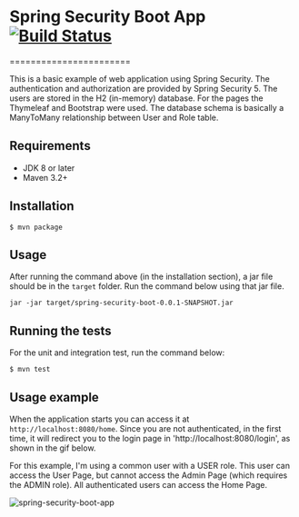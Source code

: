 
# Spring Security Boot App [![Build Status](https://travis-ci.org/geraldoms/spring-security-boot.svg?branch=master)](https://travis-ci.org/geraldoms/spring-security-boot)  
=======================

This is a basic example of web application using Spring Security.
The authentication and authorization are provided by Spring Security 5. The users 
are stored in the H2 (in-memory) database. For the pages the Thymeleaf and Bootstrap were used.
The database schema is basically a ManyToMany relationship between User and Role table.

## Requirements
* JDK 8 or later
* Maven 3.2+

## Installation 
`$ mvn package`

## Usage 

After running the command above (in the installation section), a jar file should be in the `target` folder. Run the command below using that jar file.   
 
`jar -jar target/spring-security-boot-0.0.1-SNAPSHOT.jar`

## Running the tests

For the unit and integration test, run the command below: 

`$ mvn test`

## Usage example 

When the application starts you can access it at `http://localhost:8080/home`. 
Since you are not authenticated, in the first time, it will redirect you to the login page in 'http://localhost:8080/login', as shown in the gif below.

For this example, I'm using a common user with a USER role. This user can access the User Page, 
but cannot access the Admin Page (which requires the ADMIN role). All authenticated users can access the Home Page.  

![spring-security-boot-app](https://user-images.githubusercontent.com/13106549/43911130-a4018230-9bcc-11e8-9116-d6fc7d5261a9.gif)


